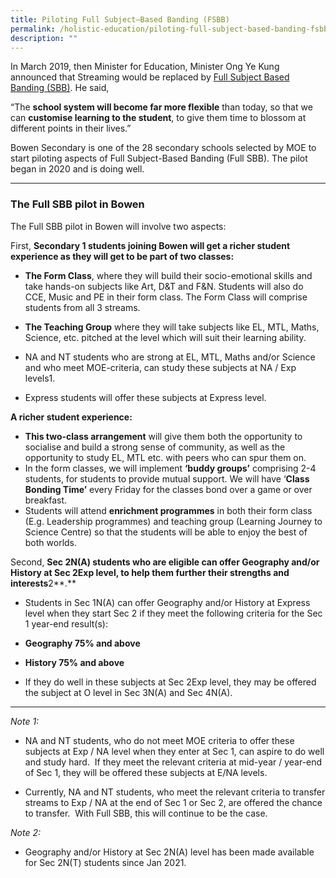 ```yaml
---
title: Piloting Full Subject–Based Banding (FSBB)
permalink: /holistic-education/piloting-full-subject-based-banding-fsbb/
description: ""
---
```

In March 2019, then Minister for Education, Minister Ong Ye Kung announced that Streaming would be replaced by [Full Subject Based Banding (SBB)](https://www.straitstimes.com/singapore/education/streaming-into-normal-and-express-in-secondary-schools-to-stop-in-2024-to-be). He said, 

  

“The **school system will become far more flexible** than today, so that we can **customise learning to the student**, to give them time to blossom at different points in their lives.”  

  

Bowen Secondary is one of the 28 secondary schools selected by MOE to start piloting aspects of Full Subject-Based Banding (Full SBB). The pilot began in 2020 and is doing well.

  

* * *

### The Full SBB pilot in Bowen

The Full SBB pilot in Bowen will involve two aspects:

  

First, **Secondary 1 students joining Bowen will get a richer student experience as they will get to be part of two classes:**

*   **The Form Class**, where they will build their socio-emotional skills and take hands-on subjects like Art, D&T and F&N. Students will also do CCE, Music and PE in their form class. The Form Class will comprise students from all 3 streams.  
      
    
*   **The Teaching Group** where they will take subjects like EL, MTL, Maths, Science, etc. pitched at the level which will suit their learning ability. 

*   NA and NT students who are strong at EL, MTL, Maths and/or Science and who meet MOE-criteria, can study these subjects at NA / Exp levels1. 
*   Express students will offer these subjects at Express level.

  

**A richer student experience:**  

*   **This two-class arrangement** will give them both the opportunity to socialise and build a strong sense of community, as well as the opportunity to study EL, MTL etc. with peers who can spur them on. 
*   In the form classes, we will implement **‘buddy groups’** comprising 2-4 students, for students to provide mutual support. We will have ‘**Class Bonding Time’** every Friday for the classes bond over a game or over breakfast. 
*   Students will attend **enrichment programmes** in both their form class (E.g. Leadership programmes) and teaching group (Learning Journey to Science Centre) so that the students will be able to enjoy the best of both worlds.

  

Second, **Sec 2N(A) students who are eligible can offer Geography and/or History at Sec 2Exp level, to help them further their strengths and interests**2**.** 

*   Students in Sec 1N(A) can offer Geography and/or History at Express level when they start Sec 2 if they meet the following criteria for the Sec 1 year-end result(s): 

*   **Geography 75% and above**
*   **History 75% and above**

  

*   If they do well in these subjects at Sec 2Exp level, they may be offered the subject at O level in Sec 3N(A) and Sec 4N(A). 

  

* * *

*Note 1:*

*   NA and NT students, who do not meet MOE criteria to offer these subjects at Exp / NA level when they enter at Sec 1, can aspire to do well and study hard.  If they meet the relevant criteria at mid-year / year-end of Sec 1, they will be offered these subjects at E/NA levels. 

*   Currently, NA and NT students, who meet the relevant criteria to transfer streams to Exp / NA at the end of Sec 1 or Sec 2, are offered the chance to transfer.  With Full SBB, this will continue to be the case.

*Note 2:*

*   Geography and/or History at Sec 2N(A) level has been made available for Sec 2N(T) students since Jan 2021.